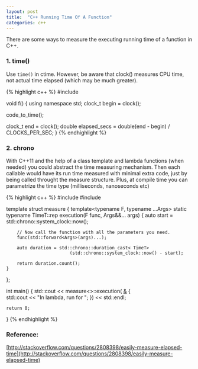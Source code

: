 ```yaml
---
layout: post
title:  "C++ Running Time Of A Function"
categories: c++
---
```


There are some ways to measure the executing running time of a function in C++.

### 1. time()
Use `time()` in ctime. However, be aware that clock() measures CPU time, not actual time elapsed (which may be much greater). 

{% highlight c++ %}
#include <ctime>

void f() {
  using namespace std;
  clock_t begin = clock();

  code_to_time();

  clock_t end = clock();
  double elapsed_secs = double(end - begin) / CLOCKS_PER_SEC;
}
{% endhighlight %}

### 2. chrono
With C++11 and the help of a class template and lambda functions (when needed) you could abstract the time measuring mechanism. Then each callable would have its run time measured with minimal extra code, just by being called throught the measure structure. Plus, at compile time you can parametrize the time type (milliseconds, nanoseconds etc)

{% highlight c++ %}
#include <iostream>
#include <chrono>

template<typename TimeT = std::chrono::milliseconds>
struct measure
{
    template<typename F, typename ...Args>
    static typename TimeT::rep execution(F func, Args&&... args)
    {
        auto start = std::chrono::system_clock::now();

        // Now call the function with all the parameters you need.
        func(std::forward<Args>(args)...);

        auto duration = std::chrono::duration_cast< TimeT> 
                            (std::chrono::system_clock::now() - start);

        return duration.count();
    }
};

int main()
{
    std::cout << measure<>::execution( [&]() {  
        std::cout << "In lambda, run for ";
    }) << std::endl;

    return 0;
}
{% endhighlight %}

### Reference: 
[http://stackoverflow.com/questions/2808398/easily-measure-elapsed-time](http://stackoverflow.com/questions/2808398/easily-measure-elapsed-time)
